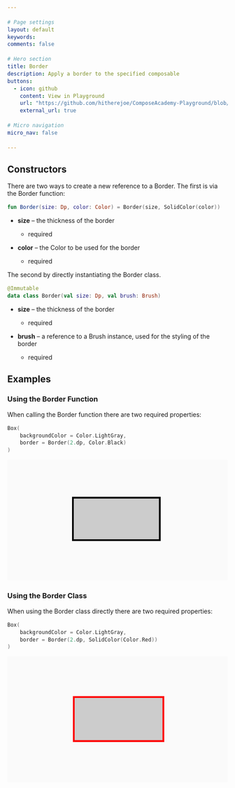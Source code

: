 ```yaml
---

# Page settings
layout: default
keywords:
comments: false

# Hero section
title: Border
description: Apply a border to the specified composable
buttons:
  - icon: github
    content: View in Playground
    url: "https://github.com/hitherejoe/ComposeAcademy-Playground/blob/master/app/src/main/java/co/joebirch/composeplayground/foundation/border.kt"
    external_url: true

# Micro navigation
micro_nav: false

---
```


## Constructors

There are two ways to create a new reference to a Border. The first is via the Border function:

```kotlin
fun Border(size: Dp, color: Color) = Border(size, SolidColor(color))
```

* **size** – the thickness of the border
  * required

* **color** – the Color to be used for the border
  * required

The second by directly instantiating the Border class.

```kotlin
@Immutable
data class Border(val size: Dp, val brush: Brush)
```

* **size** – the thickness of the border
  * required

* **brush** – a reference to a Brush instance, used for the styling of the border
  * required

## Examples

### Using the Border Function

When calling the Border function there are two required properties:
  
```kotlin
Box(
    backgroundColor = Color.LightGray,
    border = Border(2.dp, Color.Black)
)
```

![Border](/academy/foundation/media/border.png)

### Using the Border Class
    
When using the Border class directly there are two required properties:

```kotlin
Box(
    backgroundColor = Color.LightGray,
    border = Border(2.dp, SolidColor(Color.Red))
)
```

![Border using brush](/academy/foundation/media/border_brush.png)
